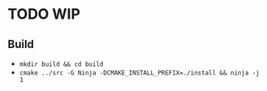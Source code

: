 # TODO WIP

## Build
- `mkdir build && cd build`
- `cmake ../src -G Ninja -DCMAKE_INSTALL_PREFIX=./install && ninja -j 1`
